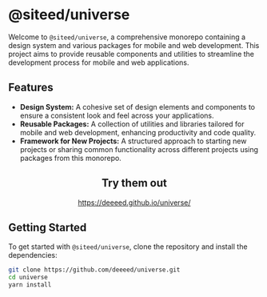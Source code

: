 # @siteed/universe

Welcome to `@siteed/universe`, a comprehensive monorepo containing a design system and various packages for mobile and web development. This project aims to provide reusable components and utilities to streamline the development process for mobile and web applications.

## Features

- **Design System:** A cohesive set of design elements and components to ensure a consistent look and feel across your applications.
- **Reusable Packages:** A collection of utilities and libraries tailored for mobile and web development, enhancing productivity and code quality.
- **Framework for New Projects:** A structured approach to starting new projects or sharing common functionality across different projects using packages from this monorepo.

<div align="center">
  <h2>Try them out</h2>
  <p><a href="https://deeeed.github.io/universe/">https://deeeed.github.io/universe/</a></p>
</div>

## Getting Started

To get started with `@siteed/universe`, clone the repository and install the dependencies:

```bash
git clone https://github.com/deeeed/universe.git
cd universe
yarn install
```
